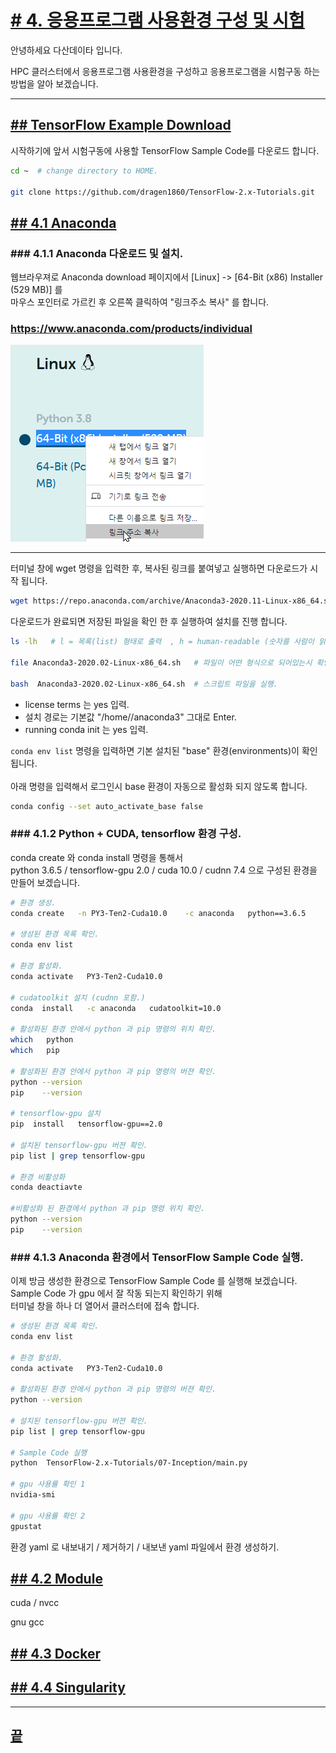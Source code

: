 [userguide]: https://github.com/dasandata/Open_HPC/tree/master/Document/User%20Guide#-%EB%AA%A9%EC%B0%A8
[ohpc]: http://openhpc.community/
[slurm]: https://slurm.schedmd.com/
[4]: https://github.com/dasandata/Open_HPC/tree/master/Document/User%20Guide/4_app_env

# [# 4.   응용프로그램 사용환경 구성 및 시험][userguide]

안녕하세요 다산데이타 입니다.

HPC 클러스터에서 응용프로그램 사용환경을 구성하고
응용프로그램을 시험구동 하는 방법을 알아 보겠습니다.

***
## [## TensorFlow Example Download][4]

시작하기에 앞서 시험구동에 사용할 TensorFlow Sample Code를 다운로드 합니다.

```bash
cd ~  # change directory to HOME.

git clone https://github.com/dragen1860/TensorFlow-2.x-Tutorials.git

```

## [## 4.1  Anaconda][4]

### ### 4.1.1 Anaconda 다운로드 및 설치.

웹브라우져로 Anaconda download 페이지에서 [Linux] -> [64-Bit (x86) Installer (529 MB)] 를   
마우스 포인터로 가르킨 후 오른쪽 클릭하여 "링크주소 복사" 를 합니다.  

### https://www.anaconda.com/products/individual

<img src="https://github.com/dasandata/Open_HPC/blob/master/Document/User%20Guide/images/anaconda_copy_download_link.png">

***

터미널 창에 wget 명령을 입력한 후, 복사된 링크를 붙여넣고 실행하면 다운로드가 시작 됩니다.

```bash
wget https://repo.anaconda.com/archive/Anaconda3-2020.11-Linux-x86_64.sh
```

다운로드가 완료되면 저장된 파일을 확인 한 후 실행하여 설치를 진행 합니다.

```bash
ls -lh   # l = 목록(list) 형태로 출력  , h = human-readable (숫자를 사람이 읽기 쉬운 단위로 표시).

file Anaconda3-2020.02-Linux-x86_64.sh   # 파일이 어떤 형식으로 되어있는시 확인할 수 있습니다.

bash  Anaconda3-2020.02-Linux-x86_64.sh  # 스크립트 파일을 실행.
```

* license terms 는 yes 입력.   
* 설치 경로는 기본값 "/home/<User ID>/anaconda3" 그대로 Enter.    
* running conda init 는 yes 입력.   

`conda env list` 명령을 입력하면 기본 설치된 "base" 환경(environments)이 확인 됩니다.  
<br>
아래 명령을 입력해서 로그인시 base 환경이 자동으로 활성화 되지 않도록 합니다.   

```bash
conda config --set auto_activate_base false
```

### ### 4.1.2 Python + CUDA, tensorflow 환경 구성.

conda create 와 conda install 명령을 통해서  
python 3.6.5 / tensorflow-gpu 2.0 / cuda 10.0 / cudnn 7.4  으로 구성된 환경을 만들어 보겠습니다.

```bash
# 환경 생성.
conda create   -n PY3-Ten2-Cuda10.0    -c anaconda   python==3.6.5

# 생성된 환경 목록 확인.
conda env list

# 환경 활성화.
conda activate   PY3-Ten2-Cuda10.0

# cudatoolkit 설치 (cudnn 포함.)
conda  install   -c anaconda   cudatoolkit=10.0

# 활성화된 환경 안에서 python 과 pip 명령의 위치 확인.
which   python
which   pip

# 활성화된 환경 안에서 python 과 pip 명령의 버젼 확인.
python --version
pip    --version

# tensorflow-gpu 설치
pip  install   tensorflow-gpu==2.0

# 설치된 tensorflow-gpu 버젼 확인.
pip list | grep tensorflow-gpu

# 환경 비활성화
conda deactiavte

#비활성화 된 환경에서 python 과 pip 명령 위치 확인.
python --version
pip    --version
```

### ### 4.1.3 Anaconda 환경에서 TensorFlow Sample Code 실행.

이제 방금 생성한 환경으로 TensorFlow Sample Code 를 실행해 보겠습니다.  
Sample Code 가 gpu 에서 잘 작동 되는지 확인하기 위해  
터미널 창을 하나 더 열어서 클러스터에 접속 합니다.  

```bash
# 생성된 환경 목록 확인.
conda env list

# 환경 활성화.
conda activate   PY3-Ten2-Cuda10.0

# 활성화된 환경 안에서 python 과 pip 명령의 버젼 확인.
python --version

# 설치된 tensorflow-gpu 버젼 확인.
pip list | grep tensorflow-gpu

# Sample Code 실행
python  TensorFlow-2.x-Tutorials/07-Inception/main.py

# gpu 사용률 확인 1
nvidia-smi

# gpu 사용률 확인 2
gpustat


```


환경 yaml 로 내보내기 / 제거하기 / 내보낸 yaml 파일에서 환경 생성하기.


## [## 4.2  Module][4]  

cuda / nvcc

gnu gcc


## [## 4.3  Docker][4]  




## [## 4.4  Singularity][4]  




***
## [끝][userguide]
